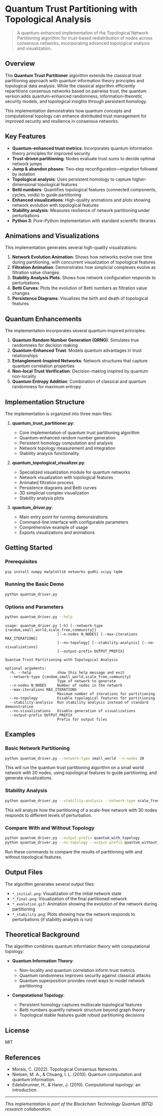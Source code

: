 # Quantum Trust Partitioning with Topological Analysis

> A quantum-enhanced implementation of the Topological Network Partitioning algorithm for trust-based redistribution of nodes across consensus networks, incorporating advanced topological analysis and visualization.

## Overview

The **Quantum Trust Partitioner** algorithm extends the classical trust partitioning approach with quantum information theory principles and topological data analysis. While the classical algorithm efficiently repartitions consensus networks based on pairwise trust, the quantum version adds quantum-enhanced randomness, information-theoretic security models, and topological insights through persistent homology.

This implementation demonstrates how quantum concepts and computational topology can enhance distributed trust management for improved security and resilience in consensus networks.

## Key Features

- **Quantum‐enhanced trust metrics**: Incorporates quantum information theory principles for improved security
- **Trust‐driven partitioning**: Nodes evaluate trust sums to decide optimal network jumps
- **Jump & abandon phases**: Two‐step reconfiguration—migration followed by isolation
- **Topological analysis**: Uses persistent homology to capture higher-dimensional topological features
- **Betti numbers**: Quantifies topological features (connected components, cycles, voids) to guide partitioning
- **Enhanced visualizations**: High-quality animations and plots showing network evolution with topological features
- **Stability analysis**: Measures resilience of network partitioning under perturbations
- **Python 3**: Pure-Python implementation with standard scientific libraries

## Animations and Visualizations

This implementation generates several high-quality visualizations:

1. **Network Evolution Animation**: Shows how networks evolve over time during partitioning, with concurrent visualization of topological features
2. **Filtration Animation**: Demonstrates how simplicial complexes evolve as filtration value changes
3. **Stability Analysis Plots**: Shows how network configuration responds to perturbations
4. **Betti Curves**: Plots the evolution of Betti numbers as filtration value changes
5. **Persistence Diagrams**: Visualizes the birth and death of topological features

## Quantum Enhancements

The implementation incorporates several quantum-inspired principles:

1. **Quantum Random Number Generation (QRNG)**: Simulates true randomness for decision making
2. **Quantum-Enhanced Trust**: Models quantum advantages in trust relationships
3. **Entanglement-Inspired Networks**: Network structures that capture quantum correlation properties
4. **Non-local Trust Verification**: Decision-making inspired by quantum non-locality
5. **Quantum Entropy Addition**: Combination of classical and quantum randomness for maximum entropy

## Implementation Structure

The implementation is organized into three main files:

1. **quantum_trust_partitioner.py**:
   - Core implementation of quantum trust partitioning algorithm
   - Quantum-enhanced random number generation
   - Persistent homology computation and analysis
   - Network topology measurement and integration
   - Stability analysis functionality

2. **quantum_topological_visualizer.py**:
   - Specialized visualization module for quantum networks
   - Network visualization with topological features
   - Animated filtration process
   - Persistence diagrams and Betti curves
   - 3D simplicial complex visualization
   - Stability analysis plots

3. **quantum_driver.py**:
   - Main entry point for running demonstrations
   - Command-line interface with configurable parameters
   - Comprehensive example of usage
   - Exports visualizations and animations

## Getting Started

### Prerequisites

```bash
pip install numpy matplotlib networkx gudhi scipy tqdm
```

### Running the Basic Demo

```bash
python quantum_driver.py
```

### Options and Parameters

```bash
python quantum_driver.py --help
```

```
usage: quantum_driver.py [-h] [--network-type {random,small_world,scale_free,community}]
                        [--n-nodes N_NODES] [--max-iterations MAX_ITERATIONS]
                        [--no-topology] [--stability-analysis] [--no-visualizations]
                        [--output-prefix OUTPUT_PREFIX]

Quantum Trust Partitioning with Topological Analysis

optional arguments:
  -h, --help            show this help message and exit
  --network-type {random,small_world,scale_free,community}
                        Type of network to generate
  --n-nodes N_NODES     Number of nodes in the network
  --max-iterations MAX_ITERATIONS
                        Maximum number of iterations for partitioning
  --no-topology         Disable topological features for partitioning
  --stability-analysis  Run stability analysis instead of standard demonstration
  --no-visualizations   Disable generation of visualizations
  --output-prefix OUTPUT_PREFIX
                        Prefix for output files
```

## Examples

### Basic Network Partitioning

```bash
python quantum_driver.py --network-type small_world --n-nodes 20
```

This will run the quantum trust partitioning algorithm on a small world network with 20 nodes, using topological features to guide partitioning, and generate visualizations.

### Stability Analysis

```bash
python quantum_driver.py --stability-analysis --network-type scale_free --n-nodes 30
```

This will analyze how the partitioning of a scale-free network with 30 nodes responds to different levels of perturbation.

### Compare With and Without Topology

```bash
python quantum_driver.py --output-prefix quantum_with_topology
python quantum_driver.py --no-topology --output-prefix quantum_without_topology
```

Run these commands to compare the results of partitioning with and without topological features.

## Output Files

The algorithm generates several output files:

- `*_initial.png`: Visualization of the initial network state
- `*_final.png`: Visualization of the final partitioned network
- `*_evolution.gif`: Animation showing the evolution of the network during partitioning
- `*_stability.png`: Plots showing how the network responds to perturbations (if stability analysis is run)

## Theoretical Background

The algorithm combines quantum information theory with computational topology:

- **Quantum Information Theory**:
  - Non-locality and quantum correlation inform trust metrics
  - Quantum randomness improves security against classical attacks
  - Quantum superposition provides novel ways to model network partitioning

- **Computational Topology**:
  - Persistent homology captures multiscale topological features
  - Betti numbers quantify network structure beyond graph theory
  - Topological stable features guide robust partitioning decisions

## License

MIT

## References

- Morais, C. (2022). Topological Consensus Networks.
- Nielsen, M. A., & Chuang, I. L. (2010). Quantum computation and quantum information.
- Edelsbrunner, H., & Harer, J. (2010). Computational topology: an introduction.

---

*This implementation is part of the Blockchain Technology Quantum (BTQ) research collaboration.*
